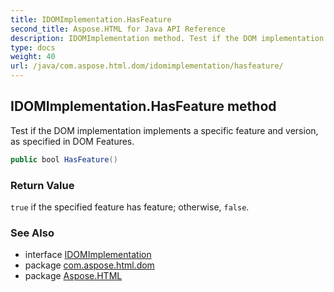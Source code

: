 ```yaml
---
title: IDOMImplementation.HasFeature
second_title: Aspose.HTML for Java API Reference
description: IDOMImplementation method. Test if the DOM implementation implements a specific feature and version as specified in DOM Features
type: docs
weight: 40
url: /java/com.aspose.html.dom/idomimplementation/hasfeature/
---
```

## IDOMImplementation.HasFeature method

Test if the DOM implementation implements a specific feature and version, as specified in DOM Features.

```java
public bool HasFeature()
```

### Return Value

`true` if the specified feature has feature; otherwise, `false`.

### See Also

* interface [IDOMImplementation](../)
* package [com.aspose.html.dom](../../../com.aspose.html.dom/)
* package [Aspose.HTML](../../../)
